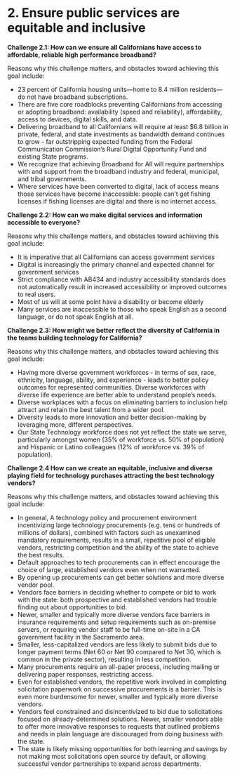 # 2. Ensure public services are equitable and inclusive
**Challenge 2.1: How can we ensure all Californians have access to affordable, reliable high performance broadband?**

Reasons why this challenge matters, and obstacles toward achieving this goal include: 

- 23 percent of California housing units—home to 8.4 million residents—do not have broadband subscriptions.
- There are five core roadblocks preventing Californians from accessing or adopting broadband: availability (speed and reliability), affordability, access to devices, digital skills, and data. 
- Delivering broadband to all Californians will require at least $6.8 billion in private, federal, and state investments as bandwidth demand continues to grow - far outstripping expected funding from the Federal Communication Commission’s Rural Digital Opportunity Fund and existing State programs. 
- We recognize that achieving Broadband for All will require partnerships with and support from the broadband industry and federal, municipal, and tribal governments.
- Where services have been converted to digital, lack of access means those services have become inaccessible: people can’t get fishing licenses if fishing licenses are digital and there is no internet access. 

**Challenge 2.2: How can we make digital services and information accessible to everyone?**

Reasons why this challenge matters, and obstacles toward achieving this goal include: 

- It is imperative that all Californians can access government services
- Digital is increasingly the primary channel and expected channel for government services
- Strict compliance with AB434 and industry accessibility standards does not automatically result in increased accessibility or improved outcomes to real users.  
- Most of us will at some point have a disability or become elderly
- Many services are inaccessible to those who speak English as a second language, or do not speak English at all. 

**Challenge 2.3: How might we better reflect the diversity of California in the teams building technology for California?**

Reasons why this challenge matters, and obstacles toward achieving this goal include: 

- Having more diverse government workforces - in terms of sex, race, ethnicity, language, ability, and experience - leads to better policy outcomes for represented communities. Diverse workforces with diverse life experience are better able to understand people’s needs. 
- Diverse workplaces with a focus on eliminating barriers to inclusion help attract and retain the best talent from a wider pool.  
- Diversity leads to more innovation and better decision-making by leveraging more, different perspectives. 
- Our State Technology workforce does not yet reflect the state we serve, particularly amongst women (35% of workforce vs. 50% of population) and Hispanic or Latino colleagues (12% of workforce vs. 39% of population). 

**Challenge 2.4 How can we create an equitable, inclusive and diverse playing field for technology purchases attracting the best technology vendors?**

Reasons why this challenge matters, and obstacles toward achieving this goal include: 

- In general, A technology policy and procurement environment incentivizing large technology procurements (e.g. tens or hundreds of millions of dollars), combined with factors such as unexamined mandatory requirements, results in a small, repetitive pool of eligible vendors, restricting competition and the ability of the state to achieve the best results. 
- Default approaches to tech procurements can in effect encourage the choice of large, established vendors even when not warranted.
- By opening up procurements can get better solutions and more diverse vendor pool.
- Vendors face barriers in deciding whether to compete or bid to work with the state: both prospective and established vendors had trouble finding out about opportunities to bid. 
- Newer, smaller and typically more diverse vendors face barriers in insurance requirements and setup requirements such as on-premise servers, or requiring vendor staff to be full-time on-site in a CA government facility in the Sacramento area.
- Smaller, less-capitalized vendors are less likely to submit bids due to longer payment terms (Net 60 or Net 90 compared to Net 30, which is common in the private sector), resulting in less competition.
- Many procurements require an all-paper process, including mailing or delivering paper responses, restricting access.  
- Even for established vendors, the repetitive work involved in completing solicitation paperwork on successive procurements is a barrier. This is even more burdensome for newer, smaller and typically more diverse vendors.
- Vendors feel constrained and disincentivized to bid due to solicitations focused on already-determined solutions. Newer, smaller vendors able to offer more innovative responses to requests that outlined problems and needs in plain language are discouraged from doing business with the state.
- The state is likely missing opportunities for both learning and savings by not making most solicitations open source by default, or allowing successful vendor partnerships to expand across departments.